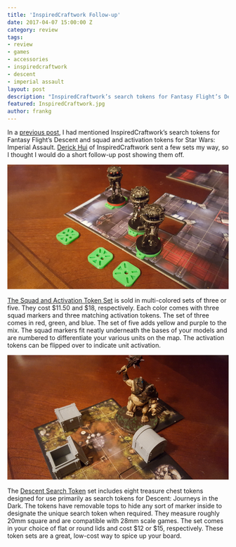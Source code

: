 ```yaml
---
title: 'InspiredCraftwork Follow-up'
date: 2017-04-07 15:00:00 Z
category: review
tags:
- review
- games
- accessories
- inspiredcraftwork
- descent
- imperial assault
layout: post
description: "InspiredCraftwork’s search tokens for Fantasy Flight’s Descent and squad and activation tokens for Star Wars: Imperial Assault."
featured: InspiredCraftwork.jpg
author: frankg
---
```


In a [previous post](http://pawnsperspective.com/InspiredCraftwork-Imperial-Assault-Tokens-Storage-Review/), I had mentioned InspiredCraftwork’s search tokens for Fantasy Flight’s Descent and squad and activation tokens for Star Wars: Imperial Assault. [Derick Hui](https://www.etsy.com/people/DerickHui) of InspiredCraftwork sent a few sets my way, so I thought I would do a short follow-up post showing them off.

![Inspired Craftwork Tokens 1](/images/inspiredcraftwork/tokens1.png)

[The Squad and Activation Token Set](https://www.etsy.com/listing/488809193/imperial-assault-squad-and-activation?ref=shop_home_feat_3) is sold in multi-colored sets of three or five. They cost $11.50 and $18, respectively. Each color comes with three squad markers and three matching activation tokens. The set of three comes in red, green, and blue. The set of five adds yellow and purple to the mix. The squad markers fit neatly underneath the bases of your models and are numbered to differentiate your various units on the map. The activation tokens can be flipped over to indicate unit activation.

![Inspired Craftwork Tokens 2](/images/inspiredcraftwork/tokens2.png)

The [Descent Search Token](https://www.etsy.com/listing/491078247/descent-search-tokens-treasure-chests?ref=shop_home_active_15) set includes eight treasure chest tokens designed for use primarily as search tokens for Descent: Journeys in the Dark. The tokens have removable tops to hide any sort of marker inside to designate the unique search token when required. They measure roughly 20mm square and are compatible with 28mm scale games. The set comes in your choice of flat or round lids and cost $12 or $15, respectively. These token sets are a great, low-cost way to spice up your board.

